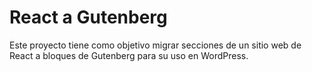 # React a Gutenberg

Este proyecto tiene como objetivo migrar secciones de un sitio web de React a bloques de Gutenberg para su uso en WordPress.
